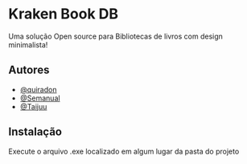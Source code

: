 
# Kraken Book DB

Uma solução Open source para Bibliotecas de livros com design minimalista!

## Autores

- [@quiradon](https://www.github.com/quiradon)
- [@Semanual](https://www.github.com/Semanual)
- [@Taijuu](https://www.github.com/Taijuu)

## Instalação

Execute o arquivo .exe localizado em algum lugar da pasta do projeto
